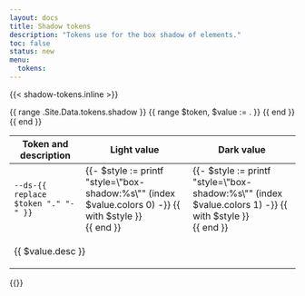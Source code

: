 ```yaml
---
layout: docs
title: Shadow tokens
description: "Tokens use for the box shadow of elements."
toc: false
status: new
menu:
  tokens:
---
```


{{< shadow-tokens.inline >}}
<table class="table">
  <thead>
    <tr>
      <th scope="col" class="">Token and description</th>
      <th scope="col" class="text-nowrap bd-w-24">Light value</th>
      <th scope="col" class="text-nowrap bd-w-24">Dark value</th>
    </tr>
  </thead>
  <tbody>
    {{ range .Site.Data.tokens.shadow }}
      {{ range $token, $value := . }}
        <tr>
          <td class="align-top pt-4 border-bottom-0">
            <div class="d-flex flex-column gap-2">
              <div>
                <code class="px-2 d-inline-block">--ds-{{ replace $token "." "-" }}</code>
              </div>
            </div>
          </td>
          <td class="align-top pt-4 border-bottom-0">
            {{- $style := printf "style=\"box-shadow:%s\""  (index $value.colors 0) -}}
            {{ with $style }}
              <div class="d-inline-block bd-w-24 bd-h-6 rounded border" {{ . | safeHTMLAttr }}></div>
            {{ end }}
          </td>
          <td class="align-top pt-4 border-bottom-0">
            {{- $style := printf "style=\"box-shadow:%s\""  (index $value.colors 1) -}}
            {{ with $style }}
              <div class="d-inline-block bd-w-24 bd-h-6 rounded border" {{ . | safeHTMLAttr }}></div>
            {{ end }}
          </td>
        </tr>
        <tr>
        <td class="pb-4" colspan="3">
          <p class="mb-0">{{ $value.desc }}</p>
        </td>
      </tr>
      {{ end }}
    {{ end }}
  </tbody>
</table>
{{</ shadow-tokens.inline >}}
